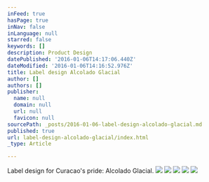 ```yaml
---
inFeed: true
hasPage: true
inNav: false
inLanguage: null
starred: false
keywords: []
description: Product Design
datePublished: '2016-01-06T14:17:06.440Z'
dateModified: '2016-01-06T14:16:52.976Z'
title: Label design Alcolado Glacial
author: []
authors: []
publisher:
  name: null
  domain: null
  url: null
  favicon: null
sourcePath: _posts/2016-01-06-label-design-alcolado-glacial.md
published: true
url: label-design-alcolado-glacial/index.html
_type: Article

---
```

Label design for Curacao's pride: Alcolado Glacial.
![](https://the-grid-user-content.s3-us-west-2.amazonaws.com/37c066d2-d235-402a-b059-ac0cdd4faaab.jpg)
![](https://the-grid-user-content.s3-us-west-2.amazonaws.com/37c3c084-17ae-4620-abcb-d66e0a98b270.jpg)
![](https://the-grid-user-content.s3-us-west-2.amazonaws.com/54d0c9e4-6ee8-49da-9ade-989980787d8e.jpg)
![](https://the-grid-user-content.s3-us-west-2.amazonaws.com/c0279202-664c-4b1e-8b13-c8c9405b5b1b.jpg)
![](https://the-grid-user-content.s3-us-west-2.amazonaws.com/23582274-f5b3-46e5-8163-b4a31ab155a4.jpg)